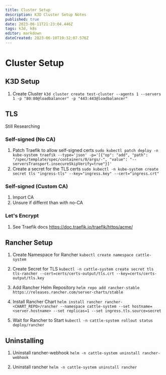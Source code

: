 ```yaml
---
title: Cluster Setup
description: K3D Cluster Setup Notes
published: true
date: 2023-06-11T21:23:04.446Z
tags: k3d, k8s
editor: markdown
dateCreated: 2023-06-10T19:32:07.576Z
---
```


# Cluster Setup
## K3D Setup

1. Create Cluster
```k3d cluster create test-cluster --agents 1 --servers 1 -p "80:80@loadbalancer" -p "443:443@loadbalancer"```

## TLS 
Still Researching 

### Self-signed (No CA)

1. Patch Traefik to allow self-signed certs
``` sudo kubectl patch deploy -n kube-system traefik --type='json' -p='[{"op": "add", "path": "/spec/template/spec/containers/0/args/-", "value": "--serversTransport.insecureSkipVerify=true"}]' ```
2. Create a secret for the TLS certs
```sudo kubectl -n kube-system create secret tls "ingress-tls" --key="ingress.key" --cert="ingress.crt"```


### Self-signed (Custom CA)

1. Import CA
2. Unsure if differnt than with no-CA

### Let's Encrypt

1. See Traefik docs 
https://doc.traefik.io/traefik/https/acme/

## Rancher Setup

1. Create Namespace for Rancher
```kubectl create namespace cattle-system```

1. Create Secret for TLS
```kubectl -n cattle-system create secret tls tls-rancher --cert=certs/certs-output/tls.crt --key=certs/certs-output/tls.key```

1. Add Rancher Helm Repository
```helm repo add rancher-stable https://releases.rancher.com/server-charts/stable```

1. Install Rancher Chart
```helm install rancher rancher-<CHART_REPO>/rancher --namespace cattle-system --set hostname=<server.hostname> --set replicas=1 --set ingress.tls.source=secret```

1. Wait for Rancher to Start
```kubectl -n cattle-system rollout status deploy/rancher```

## Uninstalling

1. Uninstall rancher-webhook
```helm -n cattle-system uninstall rancher-webhook```

1. Uninstall rancher
```helm -n cattle-system uninstall rancher```